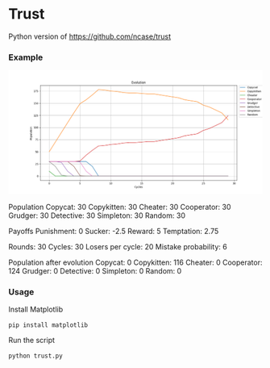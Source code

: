 # Trust
Python version of https://github.com/ncase/trust

### Example

<img src="example/graph.png" width="800">

Population
Copycat: 30
Copykitten: 30
Cheater: 30
Cooperator: 30
Grudger: 30
Detective: 30
Simpleton: 30
Random: 30

Payoffs
Punishment: 0
Sucker: -2.5
Reward: 5
Temptation: 2.75

Rounds: 30
Cycles: 30
Losers per cycle: 20
Mistake probability: 6

Population after evolution
Copycat: 0
Copykitten: 116
Cheater: 0
Cooperator: 124
Grudger: 0
Detective: 0
Simpleton: 0
Random: 0

### Usage
Install Matplotlib
```
pip install matplotlib
```

Run the script
```
python trust.py
```

